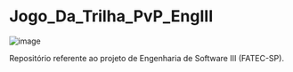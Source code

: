 # Jogo_Da_Trilha_PvP_EngIII

![image](https://github.com/PedroCozzati/Jogo_Da_Trilha_PvP_EngIII/assets/80106385/4d482e91-f19b-4996-bed3-58caadc87c72)



Repositório referente ao projeto de Engenharia de Software III (FATEC-SP).
